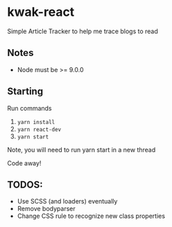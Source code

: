# kwak-react
Simple Article Tracker to help me trace blogs to read

## Notes
* Node must be >= 9.0.0

## Starting
Run commands
1. `yarn install`
2. `yarn react-dev`
3. `yarn start`

Note, you will need to run yarn start in a new thread

Code away!

## TODOS:
* Use SCSS (and loaders) eventually
* Remove bodyparser
* Change CSS rule to recognize new class properties